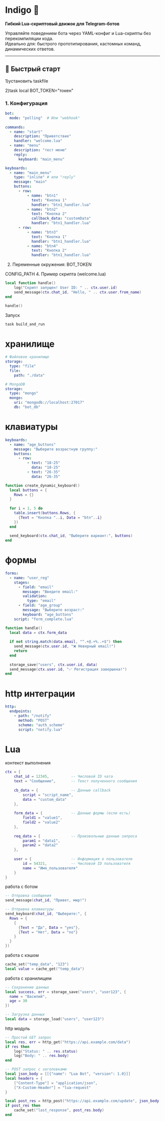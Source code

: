 # Indigo 🤖  
**Гибкий Lua-скриптовый движок для Telegram-ботов**  

Управляйте поведением бота через YAML-конфиг и Lua-скрипты без перекомпиляции кода.  
Идеально для: быстрого прототипирования, кастомных команд, динамических ответов.

---

## 🚀 Быстрый старт

1)установить taskfile 

2)task local BOT_TOKEN="токен"

### 1. Конфигурация
```yaml
bot:
  mode: "polling"  # Или "webhook"
  
commands:
  - name: "start"
    description: "Приветствие"
    handler: "welcome.lua"
  - name: "menu"
    description: "тест меню"
    reply:
      keyboard: "main_menu"

keyboards:
  - name: "main_menu"
    type: "inline" # или "reply"
    message: "main"
    buttons:
      - row:
          - name: "btn1"
            text: "Кнопка 1"
            handler: "btn1_handler.lua"
          - name: "btn2"
            text: "Кнопка 2"
            callback_data: "customData"
            handler: "btn1_handler.lua"
      - row:
          - name: "btn3"
            text: "Кнопка 1"
            handler: "btn1_handler.lua"
          - name: "btn4"
            text: "Кнопка 2"
            handler: "btn1_handler.lua"
```
2. Переменные окружения:
BOT_TOKEN

CONFIG_PATH
4. Пример скрипта (welcome.lua)
```lua
local function handle()
    log("Скрипт запущен! User ID: " .. ctx.user.id)
    send_message(ctx.chat_id, "Hello, " .. ctx.user.from_name)
end

handle()
```
Запуск
```bash
task build_and_run
```

# хранилище
```yaml
# Файловое хранилище
storage:
  type: "file"
  file:
    path: "./data"

# MongoDB
storage:
  type: "mongo"
  mongo:
    uri: "mongodb://localhost:27017"
    db: "bot_db"
```

# клавиатуры
```yaml
keyboards:
  - name: "age_buttons"
    message: "Выберите возрастную группу:"
    buttons:
      - row:
          - text: "18-25"
            data: "18-25"
          - text: "26-35"
            data: "26-35"
```

```lua
function create_dynamic_keyboard()
  local buttons = {
    Rows = {}
  }
  
  for i = 1, 5 do
    table.insert(buttons.Rows, {
      {Text = "Кнопка "..i, Data = "btn"..i}
    })
  end
  
  send_keyboard(ctx.chat_id, "Выберите вариант:", buttons)
end
```

# формы
```yaml
forms:
  - name: "user_reg"
    stages:
      - field: "email"
        message: "Введите email:"
        validation:
          type: "email"
      - field: "age_group"
        message: "Выберите возраст:"
        keyboard: "age_buttons"
    script: "form_complete.lua"
```

```lua
function handle()
  local data = ctx.form_data
  
  if not string.match(data.email, "^.+@.+%..+$") then
    send_message(ctx.user.id, "❌ Неверный email!")
    return
  end
  
  storage_save("users", ctx.user.id, data)
  send_message(ctx.user.id, "✅ Регистрация завершена!")
end
```

# http интеграции
```yaml
http:
  endpoints:
    - path: "/notify"
      method: "POST"
      scheme: "auth_scheme"
      script: "notify.lua"
```

# Lua

контекст выполнения
```lua
ctx = {
    chat_id = 12345,          -- Числовой ID чата
    text = "Сообщение",       -- Текст полученного сообщения
    
    cb_data = {               -- Данные callback
        script = "script_name",
        data = "custom_data"
    },
    
    form_data = {             -- Данные формы (если есть)
        field1 = "value1",
        field2 = "value2"
    },
    
    req_data = {              -- Произвольные данные запроса
        param1 = "data1",
        param2 = "data2"
    },
    
    user = {                  -- Информация о пользователе
        id = 54321,           -- Числовой ID пользователя
        name = "Имя_пользователя"
    }
}
```

работа с ботом
```lua
-- Отправка сообщения
send_message(chat_id, "Привет, мир!")

-- Отправка клавиатуры
send_keyboard(chat_id, "Выберите:", {
  Rows = {
    {
      {Text = "Да", Data = "yes"},
      {Text = "Нет", Data = "no"}
    }
  }
})
```

работа с кэшом
```lua
cache_set("temp_data", "123")
local value = cache_get("temp_data")
```

работа с хранилищем
```lua
-- Сохранение данных
local success, err = storage_save("users", "user123", {
  name = "Василий",
  age = 30
})

-- Загрузка данных
local data = storage_load("users", "user123")
```

http модуль
```lua
-- Простой GET запрос
local res, err = http_get("https://api.example.com/data")
if res then
    log("Status: " .. res.status)
    log("Body: " .. res.body)
end

-- POST запрос с заголовками
local json_body = [[{"name": "Lua Bot", "version": 1.0}]]
local headers = {
    ["Content-Type"] = "application/json",
    ["X-Custom-Header"] = "lua-request"
}

local post_res = http_post("https://api.example.com/update", json_body, headers)
if post_res then
    cache_set("last_response", post_res.body)
end
```
